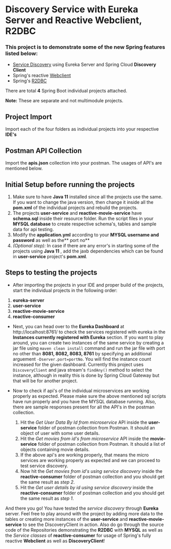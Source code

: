 # Discovery Service with Eureka Server and Reactive Webclient, R2DBC

### This project is to demonstrate some of the new Spring features listed below:
* [Service Discovery](https://spring.io/guides/gs/service-registration-and-discovery/) using Eureka Server and Spring Cloud **Discovery Client**
* Spring's reactive [Webclient](https://docs.spring.io/spring/docs/current/spring-framework-reference/web-reactive.html#webflux-client)
* Spring's [R2DBC](https://docs.spring.io/spring-data/r2dbc/docs/1.1.0.M4/reference/html/#get-started:first-steps:what)

There are total **4** Spring Boot individual projects attached. 

**Note:** These are separate and not multimodule projects.

## Project Import
Import each of the four folders as individual projects into your respective **IDE's**

## Postman API Collection
Import the **apis.json** collection into your postman. The usages of API's are mentioned below.

## Initial Setup before running the projects
1. Make sure to have **Java 11** installed since all the projects use the same. If you want to change the java version, then change it inside all the **pom.xml** of the individual projects and rebuild the projects.
2. The projects **user-service** and **reactive-movie-service** have **schema.sql** inside their resource folder. Run the script files in your **MYSQL database** to create respective schema's, tables and sample data for api testing.
3. Modify the **application.yml** according to your **MYSQL username and password** as well as the** port no**
4. *(Optional step):* In case if there are any error's in starting some of the projects using **Java 11** , add the jaxb dependencies which can be found in **user-service** project's **pom.xml**. 

## Steps to testing the projects
* After importing the projects in your IDE and proper build of the projects,
start the individual projects in the following order:
1. **eureka-server**
2. **user-service**
3. **reactive-movie-service**
4. **reactive-consumer**

* Next, you can head over to the **Eureka Dashboard** at http://localhost:8761/ to check the services registered with eureka in the **Instances currently registered with Eureka** section. If you want to play around, you can create two instances of the same service by creating a jar file using ```maven clean install``` command and run the jar file with port no other than **8081, 8082, 8083, 8761** by specifying an additional arguement ```-Dserver.port=portNo```. You will find the instance count increased for the given dashboard. Currently this project uses ```DiscoveryClient``` and java stream's ```findAny()``` method to select the instance, although in reality this is done by Spring Cloud Gateway but that will be for another project.

* Now to check if api's of the individual microservices are working properly as expected. Please make sure the above mentioned sql scripts have run properly and you have the MYSQL database running. Also, there are sample responses present for all the API's in the postman collection.
  1. Hit the *Get User Data By Id from microservice* API inside the **user-service** folder of postman collection from Postman. It should an object of user with some user details.
  2. Hit the *Get movies from id's from microservice* API inside the **movie-service** folder of postman collection from Postman. It should a list of objects containing movie details.
  3. If the above api's are working properly, that means the micro services are working properly as expected and we can proceed to test service discovery.
  4. Now hit the *Get movies from id's using service discovery* inside the **reactive-consumer** folder of postman collection and you should get the same result as *step 2*.
  5. Hit the *Get user details by id using service discovery* inside the **reactive-consumer** folder of postman collection and you should get the same result as *step 1*.

And there you go! You have tested the *service discovery* through **Eureka** server.
Feel free to play around with the project by adding more data to the tables or creating more instances of the **user-service** and **reactive-movie-service** to see the DiscoveryClient in action. Also do go through the source code of the Repositories demonstrating the **R2DBC** with **MYSQL** as well as the *Service classes* of **reactive-consumer** for usage of Spring's fully reactive **Webclient** as well as **DiscoveryClient**!